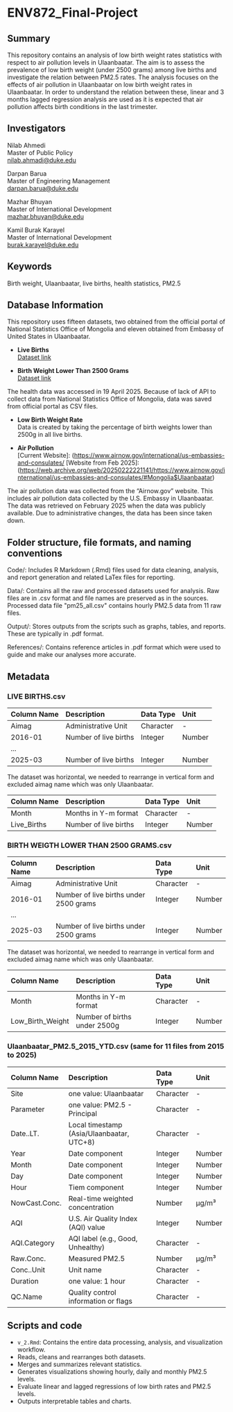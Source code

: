 # ENV872_Final-Project


## Summary

This repository contains an analysis of low birth weight rates statistics with respect to air pollution levels in Ulaanbaatar. The aim is to assess the prevalence of low birth weight (under 2500 grams) among live births and investigate the relation between PM2.5 rates. The analysis focuses on the effects of air pollution in Ulaanbaatar on low birth weight rates in Ulaanbaatar. In order to understand the relation between these, linear and 3 months lagged regression analysis are used as it is expected that air pollution affects birth conditions in the last trimester. 


## Investigators

  Nilab Ahmedi  
  Master of Public Policy  
  nilab.ahmadi@duke.edu
  
  Darpan Barua  
  Master of Engineering Management  
  darpan.barua@duke.edu

  Mazhar Bhuyan  
  Master of International Development  
  mazhar.bhuyan@duke.edu  

  Kamil Burak Karayel  
  Master of International Development  
  burak.karayel@duke.edu


## Keywords

Birth weight, Ulaanbaatar, live births, health statistics, PM2.5


## Database Information

This repository uses fifteen datasets, two obtained from the official portal 
of National Statistics Office of Mongolia and eleven obtained from Embassy of 
United States in Ulaanbaatar.

- **Live Births**  
  [Dataset link](https://www.1212.mn/en/statistic/statcate/573056/table-view/DT_NSO_2100_018V5)

- **Birth Weight Lower Than 2500 Grams**  
  [Dataset link](https://www.1212.mn/en/statistic/statcate/573056/table-view/DT_NSO_2100_038V1)

The health data was accessed in 19 April 2025. Because of lack of API to collect data from National Statistics Office of Mongolia, data was saved from official portal as CSV files. 

- **Low Birth Weight Rate**  
  Data is created by taking the percentage of birth weights lower than 2500g in all live births.

- **Air Pollution**  
  [Current Website]: (https://www.airnow.gov/international/us-embassies-and-consulates/ 
  [Website from Feb 2025]: (https://web.archive.org/web/20250222221141/https://www.airnow.gov/international/us-embassies-and-consulates/#Mongolia$Ulaanbaatar)

The air pollution data was collected from the “Airnow.gov” website. This includes air pollution data collected by the U.S. Embassy in Ulaanbaatar. The data was retrieved on February 2025 when the data was publicly available. Due to administrative changes, the data has been since taken down. 


## Folder structure, file formats, and naming conventions

Code/:
Includes R Markdown (.Rmd) files used for data cleaning, analysis, and report generation and related LaTex files for reporting.

Data/:
Contains all the raw and processed datasets used for analysis. Raw files are in .csv format and file names are preserved as in the sources. Processed data file "pm25_all.csv" contains hourly PM2.5 data from 11 raw files. 

Output/:
Stores outputs from the scripts such as graphs, tables, and reports. These are typically in .pdf format.

References/:
Contains reference articles in .pdf format which were used to guide and make our analyses more accurate.


## Metadata

### LIVE BIRTHS.csv

| Column Name | Description               | Data Type | Unit         |
|:------------|:--------------------------|:----------|:-------------|
| Aimag       | Administrative Unit       | Character | -            |
| 2016-01     | Number of live births     | Integer   | Number       |
|   ...       |                           |           |              |
| 2025-03     | Number of live births     | Integer   | Number       |

The dataset was horizontal, we needed to rearrange in vertical form and excluded
aimag name which was only Ulaanbaatar.

| Column Name | Description               | Data Type | Unit         |
|:------------|:--------------------------|:----------|:-------------|
| Month       | Months in Y-m format      | Character | -            |
| Live_Births | Number of live births     | Integer   | Number       |


### BIRTH WEIGTH LOWER THAN 2500 GRAMS.csv

| Column Name | Description                            | Data Type | Unit         |
|:------------|:---------------------------------------|:----------|:-------------|
| Aimag       | Administrative Unit                    | Character | -            |
| 2016-01     | Number of live births under 2500 grams | Integer   | Number       |
|   ...       |                                        |           |              |
| 2025-03     | Number of live births under 2500 grams | Integer   | Number       |

The dataset was horizontal, we needed to rearrange in vertical form and excluded
aimag name which was only Ulaanbaatar.

| Column Name      | Description                  | Data Type | Unit         |
|:-----------------|:-----------------------------|:----------|:-------------|
| Month            | Months in Y-m format         | Character | -            |
| Low_Birth_Weight | Number of births under 2500g | Integer   | Number       |


### Ulaanbaatar_PM2.5_2015_YTD.csv (same for 11 files from 2015 to 2025)

| Column Name   | Description                               | Data Type | Unit         |
|:--------------|:------------------------------------------|:----------|:-------------|
| Site          | one value: Ulaanbaatar                    | Character | -            |
| Parameter     | one value: PM2.5 - Principal              | Character | -            |
| Date..LT.     | Local timestamp (Asia/Ulaanbaatar, UTC+8) | Character | -            |
| Year          | Date component                            | Integer   | Number       |
| Month         | Date component                            | Integer   | Number       |
| Day           | Date component                            | Integer   | Number       |
| Hour          | Tiem component                            | Integer   | Number       |
| NowCast.Conc. | Real-time weighted concentration          | Number    | µg/m³        |
| AQI           | U.S. Air Quality Index (AQI) value        | Integer   | Number       |
| AQI.Category  | AQI label (e.g., Good, Unhealthy)         | Character | -            |
| Raw.Conc.     | Measured PM2.5                            | Number    | µg/m³        |
| Conc..Unit    | Unit name                                 | Character | -            |
| Duration      | one value: 1 hour                         | Character | -            |
| QC.Name       | Quality control information or flags      | Character | -            |

## Scripts and code

- `v_2.Rmd`: Contains the entire data processing, analysis, and visualization workflow.
- Reads, cleans and rearranges both datasets.
- Merges and summarizes relevant statistics.
- Generates visualizations showing hourly, daily and monthly PM2.5 levels.
- Evaluate linear and lagged regressions of low birth rates and PM2.5 levels.  
- Outputs interpretable tables and charts.
